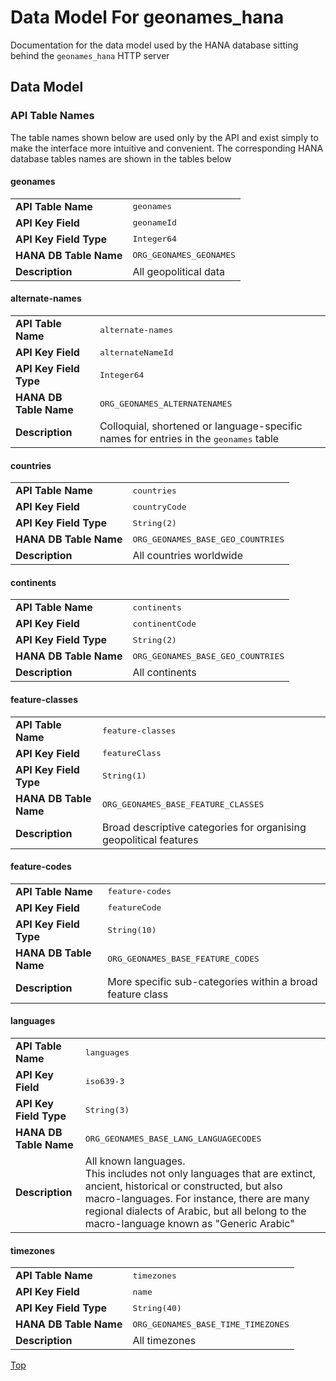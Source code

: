 <a name="top"></a>
# Data Model For geonames\_hana

Documentation for the data model used by the HANA database sitting behind the `geonames_hana` HTTP server



<!-- *********************************************************************** -->
<a name="datamodel"></a>
## Data Model

### API Table Names

The table names shown below are used only by the API and exist simply to make the interface more intuitive and convenient.  The corresponding HANA database tables names are shown in the tables below

#### geonames
<table>
<tr><td><b>API Table Name</b></td>    <td><tt>geonames</tt></td></tr>
<tr><td><b>API Key Field</b></td>     <td><tt>geonameId</tt></td></tr>
<tr><td><b>API Key Field Type</b></td><td><tt>Integer64</tt></td></tr>
<tr><td><b>HANA DB Table Name</b></td><td><tt>ORG_GEONAMES_GEONAMES</tt></td></tr>
<tr><td><b>Description</b></td>       <td>All geopolitical data</td></tr>
</table>

#### alternate-names
<table>
<tr><td><b>API Table Name</b></td>    <td><tt>alternate-names</tt></td>
<tr><td><b>API Key Field</b></td>     <td><tt>alternateNameId</tt></td>
<tr><td><b>API Key Field Type</b></td><td><tt>Integer64</tt></td>
<tr><td><b>HANA DB Table Name</b></td><td><tt>ORG_GEONAMES_ALTERNATENAMES</tt></td></tr>
<tr><td><b>Description</b></td>       <td>Colloquial, shortened or language-specific names for entries in the <tt>geonames</tt> table</td></tr>
</table>

#### countries

<table>
<tr><td><b>API Table Name</b></td>    <td><tt>countries</tt></td>
<tr><td><b>API Key Field</b></td>     <td><tt>countryCode</tt></td>
<tr><td><b>API Key Field Type</b></td><td><tt>String(2)</tt></td>
<tr><td><b>HANA DB Table Name</b></td><td><tt>ORG_GEONAMES_BASE_GEO_COUNTRIES</tt></td></tr>
<tr><td><b>Description</b></td>       <td>All countries worldwide</td></tr>
</table>

#### continents

<table>
<tr><td><b>API Table Name</b></td>    <td><tt>continents</tt></td>
<tr><td><b>API Key Field</b></td>     <td><tt>continentCode</tt></td>
<tr><td><b>API Key Field Type</b></td><td><tt>String(2)</tt></td>
<tr><td><b>HANA DB Table Name</b></td><td><tt>ORG_GEONAMES_BASE_GEO_COUNTRIES</tt></td></tr>
<tr><td><b>Description</b></td>       <td>All continents</td></tr>
</table>

#### feature-classes

<table>
<tr><td><b>API Table Name</b></td>    <td><tt>feature-classes</tt></td>
<tr><td><b>API Key Field</b></td>     <td><tt>featureClass</tt></td>
<tr><td><b>API Key Field Type</b></td><td><tt>String(1)</tt></td>
<tr><td><b>HANA DB Table Name</b></td><td><tt>ORG_GEONAMES_BASE_FEATURE_CLASSES</tt></td></tr>
<tr><td><b>Description</b></td>       <td>Broad descriptive categories for organising geopolitical features</td></tr>
</table>

#### feature-codes

<table>
<tr><td><b>API Table Name</b></td>    <td><tt>feature-codes</tt></td>
<tr><td><b>API Key Field</b></td>     <td><tt>featureCode</tt></td>
<tr><td><b>API Key Field Type</b></td><td><tt>String(10)</tt></td>
<tr><td><b>HANA DB Table Name</b></td><td><tt>ORG_GEONAMES_BASE_FEATURE_CODES</tt></td></tr>
<tr><td><b>Description</b></td>       <td>More specific sub-categories within a broad feature class</td></tr>
</table>

#### languages

<table>
<tr><td><b>API Table Name</b></td>    <td><tt>languages</tt></td>
<tr><td><b>API Key Field</b></td>     <td><tt>iso639-3</tt></td>
<tr><td><b>API Key Field Type</b></td><td><tt>String(3)</tt></td>
<tr><td><b>HANA DB Table Name</b></td><td><tt>ORG_GEONAMES_BASE_LANG_LANGUAGECODES</tt></td></tr>
<tr><td><b>Description</b></td>       <td>All known languages.<br>This includes not only languages that are extinct, ancient, historical or constructed, but also macro-languages.  For instance, there are many regional dialects of Arabic, but all belong to the macro-language known as "Generic Arabic"</td></tr>
</table>

#### timezones

<table>
<tr><td><b>API Table Name</b></td>    <td><tt>timezones</tt></td>
<tr><td><b>API Key Field</b></td>     <td><tt>name</tt></td>
<tr><td><b>API Key Field Type</b></td><td><tt>String(40)</tt></td>
<tr><td><b>HANA DB Table Name</b></td><td><tt>ORG_GEONAMES_BASE_TIME_TIMEZONES</tt></td></tr>
<tr><td><b>Description</b></td>       <td colspan="3">All timezones</td></tr>
</table>


[Top](#user-content-top)



